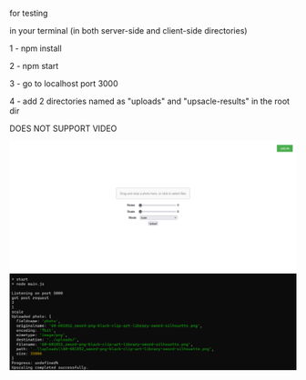 for testing

in your terminal (in both server-side and client-side directories)

1 - npm install

2 - npm start

3 - go to localhost port 3000

4 - add 2 directories named as "uploads" and "upsacle-results" in the root dir

DOES NOT SUPPORT VIDEO



![Alt text](client-side.png)
![Alt text](server-side.png)

